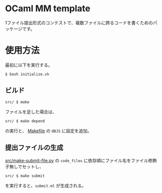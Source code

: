 # OCaml MM template

1ファイル提出形式のコンテストで、複数ファイルに跨るコードを書くためのパッケージです。

# 使用方法
最初に以下を実行する。

```shell
$ bash initialize.sh
```

## ビルド
```shell
src/ $ make
```

ファイルを足した場合は、
```shell
src/ $ make depend
```
の実行と、
[Makefile](src/Makefile) の `OBJS` に設定を追加。

## 提出ファイルの生成
[src/make-submit-file.py](src/make-submit-file.py) の `code_files` に依存順にファイル名をファイル修飾子無しでセットし、

```shell
src/ $ make submit
```
を実行すると、`submit.ml` が生成される。
